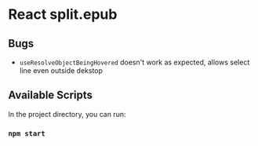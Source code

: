 # React split.epub


## Bugs
- `useResolveObjectBeingHovered` doesn't work as expected, allows select line even outside dekstop 

## Available Scripts
In the project directory, you can run:
### `npm start`
